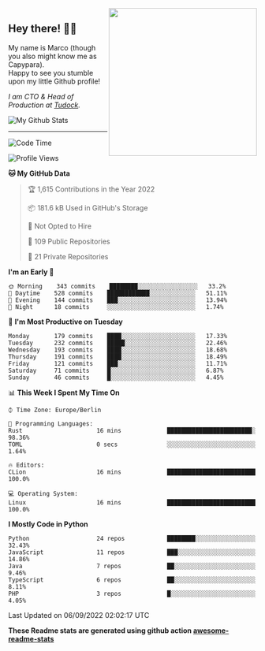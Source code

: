 <img src="https://capypara.de/para_logo.png?a=13" align="right" width="300">

## Hey there! 👋🙃
My name is Marco (though you also might know me as Capypara).  
Happy to see you stumble upon my little Github profile!

*I am CTO & Head of Production at <a href="http://tudock.de">Tudock</a>.*


![My Github Stats](https://github-readme-stats.vercel.app/api?username=theCapypara&show_icons=true&title_color=8ea106&text_color=ffffff&icon_color=8ea106&bg_color=2F343F&hide_border=1)

---
<!--START_SECTION:waka-->
![Code Time](http://img.shields.io/badge/Code%20Time-1%2C772%20hrs%2055%20mins-blue)

![Profile Views](http://img.shields.io/badge/Profile%20Views-0-blue)

**🐱 My GitHub Data** 

> 🏆 1,615 Contributions in the Year 2022
 > 
> 📦 181.6 kB Used in GitHub's Storage 
 > 
> 🚫 Not Opted to Hire
 > 
> 📜 109 Public Repositories 
 > 
> 🔑 21 Private Repositories  
 > 
**I'm an Early 🐤** 

```text
🌞 Morning    343 commits    ████████░░░░░░░░░░░░░░░░░   33.2% 
🌆 Daytime    528 commits    ████████████░░░░░░░░░░░░░   51.11% 
🌃 Evening    144 commits    ███░░░░░░░░░░░░░░░░░░░░░░   13.94% 
🌙 Night      18 commits     ░░░░░░░░░░░░░░░░░░░░░░░░░   1.74%

```
📅 **I'm Most Productive on Tuesday** 

```text
Monday       179 commits    ████░░░░░░░░░░░░░░░░░░░░░   17.33% 
Tuesday      232 commits    █████░░░░░░░░░░░░░░░░░░░░   22.46% 
Wednesday    193 commits    ████░░░░░░░░░░░░░░░░░░░░░   18.68% 
Thursday     191 commits    ████░░░░░░░░░░░░░░░░░░░░░   18.49% 
Friday       121 commits    ███░░░░░░░░░░░░░░░░░░░░░░   11.71% 
Saturday     71 commits     █░░░░░░░░░░░░░░░░░░░░░░░░   6.87% 
Sunday       46 commits     █░░░░░░░░░░░░░░░░░░░░░░░░   4.45%

```


📊 **This Week I Spent My Time On** 

```text
⌚︎ Time Zone: Europe/Berlin

💬 Programming Languages: 
Rust                     16 mins             ████████████████████████░   98.36% 
TOML                     0 secs              ░░░░░░░░░░░░░░░░░░░░░░░░░   1.64%

🔥 Editors: 
CLion                    16 mins             █████████████████████████   100.0%

💻 Operating System: 
Linux                    16 mins             █████████████████████████   100.0%

```

**I Mostly Code in Python** 

```text
Python                   24 repos            ████████░░░░░░░░░░░░░░░░░   32.43% 
JavaScript               11 repos            ███░░░░░░░░░░░░░░░░░░░░░░   14.86% 
Java                     7 repos             ██░░░░░░░░░░░░░░░░░░░░░░░   9.46% 
TypeScript               6 repos             ██░░░░░░░░░░░░░░░░░░░░░░░   8.11% 
PHP                      3 repos             █░░░░░░░░░░░░░░░░░░░░░░░░   4.05%

```



 Last Updated on 06/09/2022 02:02:17 UTC
<!--END_SECTION:waka-->

**These Readme stats are generated using github action [awesome-readme-stats](https://github.com/anmol098/waka-readme-stats)**
